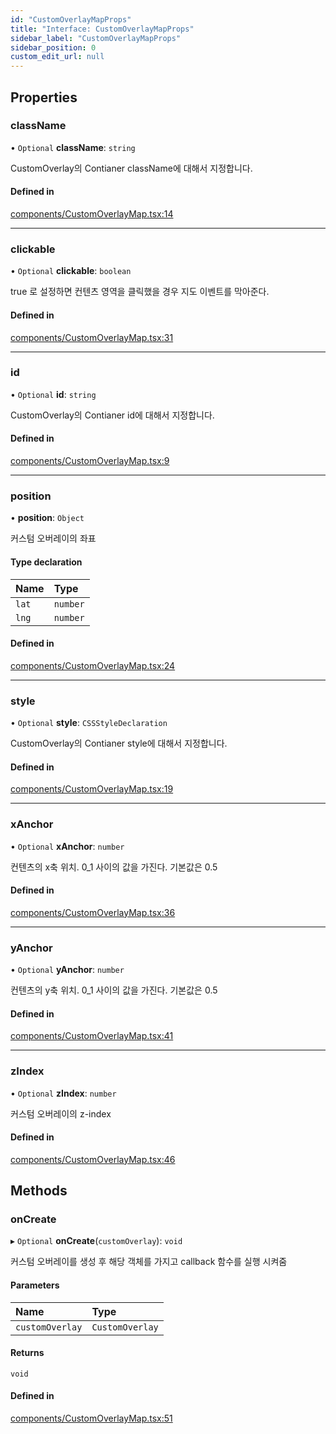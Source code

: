 ```yaml
---
id: "CustomOverlayMapProps"
title: "Interface: CustomOverlayMapProps"
sidebar_label: "CustomOverlayMapProps"
sidebar_position: 0
custom_edit_url: null
---
```


## Properties

### className

• `Optional` **className**: `string`

CustomOverlay의 Contianer className에 대해서 지정합니다.

#### Defined in

[components/CustomOverlayMap.tsx:14](https://github.com/JaeSeoKim/react-kakao-maps/blob/562aa12/src/components/CustomOverlayMap.tsx#L14)

___

### clickable

• `Optional` **clickable**: `boolean`

true 로 설정하면 컨텐츠 영역을 클릭했을 경우 지도 이벤트를 막아준다.

#### Defined in

[components/CustomOverlayMap.tsx:31](https://github.com/JaeSeoKim/react-kakao-maps/blob/562aa12/src/components/CustomOverlayMap.tsx#L31)

___

### id

• `Optional` **id**: `string`

CustomOverlay의 Contianer id에 대해서 지정합니다.

#### Defined in

[components/CustomOverlayMap.tsx:9](https://github.com/JaeSeoKim/react-kakao-maps/blob/562aa12/src/components/CustomOverlayMap.tsx#L9)

___

### position

• **position**: `Object`

커스텀 오버레이의 좌표

#### Type declaration

| Name | Type |
| :------ | :------ |
| `lat` | `number` |
| `lng` | `number` |

#### Defined in

[components/CustomOverlayMap.tsx:24](https://github.com/JaeSeoKim/react-kakao-maps/blob/562aa12/src/components/CustomOverlayMap.tsx#L24)

___

### style

• `Optional` **style**: `CSSStyleDeclaration`

CustomOverlay의 Contianer style에 대해서 지정합니다.

#### Defined in

[components/CustomOverlayMap.tsx:19](https://github.com/JaeSeoKim/react-kakao-maps/blob/562aa12/src/components/CustomOverlayMap.tsx#L19)

___

### xAnchor

• `Optional` **xAnchor**: `number`

컨텐츠의 x축 위치. 0_1 사이의 값을 가진다. 기본값은 0.5

#### Defined in

[components/CustomOverlayMap.tsx:36](https://github.com/JaeSeoKim/react-kakao-maps/blob/562aa12/src/components/CustomOverlayMap.tsx#L36)

___

### yAnchor

• `Optional` **yAnchor**: `number`

컨텐츠의 y축 위치. 0_1 사이의 값을 가진다. 기본값은 0.5

#### Defined in

[components/CustomOverlayMap.tsx:41](https://github.com/JaeSeoKim/react-kakao-maps/blob/562aa12/src/components/CustomOverlayMap.tsx#L41)

___

### zIndex

• `Optional` **zIndex**: `number`

커스텀 오버레이의 z-index

#### Defined in

[components/CustomOverlayMap.tsx:46](https://github.com/JaeSeoKim/react-kakao-maps/blob/562aa12/src/components/CustomOverlayMap.tsx#L46)

## Methods

### onCreate

▸ `Optional` **onCreate**(`customOverlay`): `void`

커스텀 오버레이를 생성 후 해당 객체를 가지고 callback 함수를 실행 시켜줌

#### Parameters

| Name | Type |
| :------ | :------ |
| `customOverlay` | `CustomOverlay` |

#### Returns

`void`

#### Defined in

[components/CustomOverlayMap.tsx:51](https://github.com/JaeSeoKim/react-kakao-maps/blob/562aa12/src/components/CustomOverlayMap.tsx#L51)

